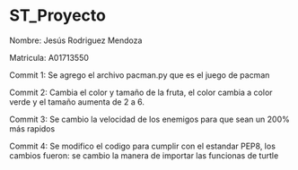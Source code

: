 # ST_Proyecto

Nombre: Jesús Rodriguez Mendoza

Matricula: A01713550

Commit 1: Se agrego el archivo pacman.py que es el juego de pacman

Commit 2: Cambia el color y tamaño de la fruta, el color cambia a color verde y el tamaño aumenta de 2 a 6.

Commit 3: Se cambio la velocidad de los enemigos para que sean un 200% más rapidos

Commit 4: Se modifico el codigo para cumplir con el estandar PEP8, los cambios fueron: se cambio la manera de importar las funcionas de turtle
